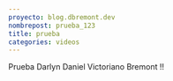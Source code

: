 ```yaml
---
proyecto: blog.dbremont.dev
nombrepost: prueba_123
title: prueba
categories: videos
---
```


<!--more-->

Prueba Darlyn Daniel Victoriano Bremont !!
